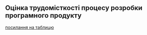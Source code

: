 ## Оцінка трудомісткості процесу розробки програмного продукту

[посилання на таблицю](https://docs.google.com/spreadsheets/d/12ZjTESdTD-jdWMfduHI2Lb4KHGa4uv_OzY8da3HXe_I/edit?usp=sharing)